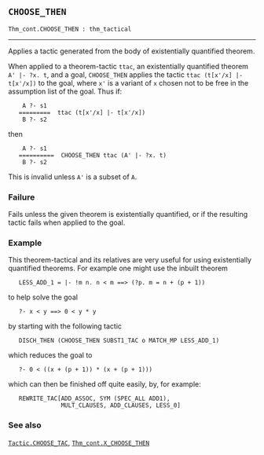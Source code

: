 ## `CHOOSE_THEN`

``` hol4
Thm_cont.CHOOSE_THEN : thm_tactical
```

------------------------------------------------------------------------

Applies a tactic generated from the body of existentially quantified
theorem.

When applied to a theorem-tactic `ttac`, an existentially quantified
theorem `A' |- ?x. t`, and a goal, `CHOOSE_THEN` applies the tactic
`ttac (t[x'/x] |- t[x'/x])` to the goal, where `x'` is a variant of `x`
chosen not to be free in the assumption list of the goal. Thus if:

``` hol4
    A ?- s1
   =========  ttac (t[x'/x] |- t[x'/x])
    B ?- s2
```

then

``` hol4
    A ?- s1
   ==========  CHOOSE_THEN ttac (A' |- ?x. t)
    B ?- s2
```

This is invalid unless `A'` is a subset of `A`.

### Failure

Fails unless the given theorem is existentially quantified, or if the
resulting tactic fails when applied to the goal.

### Example

This theorem-tactical and its relatives are very useful for using
existentially quantified theorems. For example one might use the inbuilt
theorem

``` hol4
   LESS_ADD_1 = |- !m n. n < m ==> (?p. m = n + (p + 1))
```

to help solve the goal

``` hol4
   ?- x < y ==> 0 < y * y
```

by starting with the following tactic

``` hol4
   DISCH_THEN (CHOOSE_THEN SUBST1_TAC o MATCH_MP LESS_ADD_1)
```

which reduces the goal to

``` hol4
   ?- 0 < ((x + (p + 1)) * (x + (p + 1)))
```

which can then be finished off quite easily, by, for example:

``` hol4
   REWRITE_TAC[ADD_ASSOC, SYM (SPEC_ALL ADD1),
               MULT_CLAUSES, ADD_CLAUSES, LESS_0]
```

### See also

[`Tactic.CHOOSE_TAC`](#Tactic.CHOOSE_TAC),
[`Thm_cont.X_CHOOSE_THEN`](#Thm_cont.X_CHOOSE_THEN)
